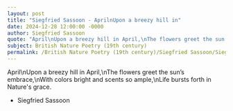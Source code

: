 ```yaml
---
layout: post
title: "Siegfried Sassoon - AprilnUpon a breezy hill in"
date: 2024-12-28 12:00:00 -0000
author: Siegfried Sassoon
quote: "April\nUpon a breezy hill in April,\nThe flowers greet the sun’s embrace,\nWith colors bright and scents so ample,\nLife bursts forth in Nature's grace."
subject: British Nature Poetry (19th century)
permalink: /British Nature Poetry (19th century)/Siegfried Sassoon/Siegfried Sassoon - AprilnUpon a breezy hill in
---
```


April\nUpon a breezy hill in April,\nThe flowers greet the sun’s embrace,\nWith colors bright and scents so ample,\nLife bursts forth in Nature's grace.

- Siegfried Sassoon
